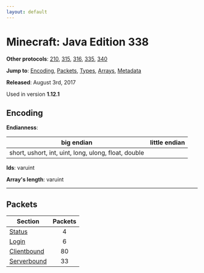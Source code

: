 ```yaml
---
layout: default
---
```


# Minecraft: Java Edition 338

**Other protocols**: [210](./java338), [315](./java338), [316](./java338), [335](./java338), [340](./java338)

**Jump to**: [Encoding](#encoding), [Packets](#packets), [Types](java338/types), [Arrays](java338/arrays), [Metadata](java338/metadata)

**Released**: August 3rd, 2017

Used in version **1.12.1**

## Encoding

**Endianness**:

big endian | little endian
---|---
short, ushort, int, uint, long, ulong, float, double | 

**Ids**: varuint

**Array's length**: varuint

-----
## Packets

Section | Packets
---|:---:
[Status](java338/status) | 4
[Login](java338/login) | 6
[Clientbound](java338/clientbound) | 80
[Serverbound](java338/serverbound) | 33
